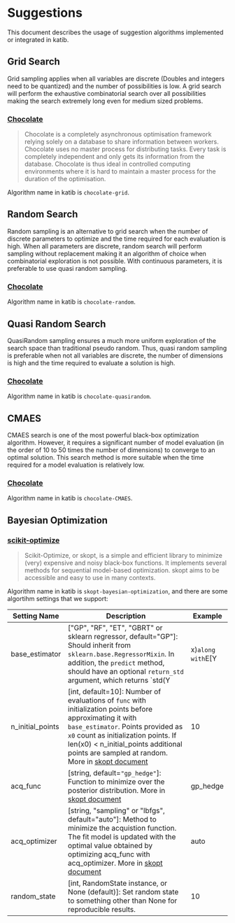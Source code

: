 # Suggestions

This document describes the usage of suggestion algorithms implemented or integrated in katib.

## Grid Search

Grid sampling applies when all variables are discrete (Doubles and integers need to be quantized) and the number of possibilities is low. A grid search will perform the exhaustive combinatorial search over all possibilities making the search extremely long even for medium sized problems.

### [Chocolate][]

> Chocolate is a completely asynchronous optimisation framework relying solely on a database to share information between workers. Chocolate uses no master process for distributing tasks. Every task is completely independent and only gets its information from the database. Chocolate is thus ideal in controlled computing environments where it is hard to maintain a master process for the duration of the optimisation.

Algorithm name in katib is `chocolate-grid`.

## Random Search

Random sampling is an alternative to grid search when the number of discrete parameters to optimize and the time required for each evaluation is high. When all parameters are discrete, random search will perform sampling without replacement making it an algorithm of choice when combinatorial exploration is not possible. With continuous parameters, it is preferable to use quasi random sampling.

### [Chocolate][]

Algorithm name in katib is `chocolate-random`.

## Quasi Random Search

QuasiRandom sampling ensures a much more uniform exploration of the search space than traditional pseudo random. Thus, quasi random sampling is preferable when not all variables are discrete, the number of dimensions is high and the time required to evaluate a solution is high.

### [Chocolate][]

Algorithm name in katib is `chocolate-quasirandom`.

## CMAES

CMAES search is one of the most powerful black-box optimization algorithm. However, it requires a significant number of model evaluation (in the order of 10 to 50 times the number of dimensions) to converge to an optimal solution. This search method is more suitable when the time required for a model evaluation is relatively low.

###  [Chocolate][]

Algorithm name in katib is `chocolate-CMAES`.

## Bayesian Optimization

### [scikit-optimize](https://github.com/scikit-optimize/scikit-optimize)

> Scikit-Optimize, or skopt, is a simple and efficient library to minimize (very) expensive and noisy black-box functions. It implements several methods for sequential model-based optimization. skopt aims to be accessible and easy to use in many contexts.

Algorithm name in katib is `skopt-bayesian-optimization`, and there are some algortihm settings that we support:

| Setting Name     | Description                                                                                                                                                                                                                                                                                                                                                                                                                                                                                                                | Example  |
|------------------|----------------------------------------------------------------------------------------------------------------------------------------------------------------------------------------------------------------------------------------------------------------------------------------------------------------------------------------------------------------------------------------------------------------------------------------------------------------------------------------------------------------------------|----------|
| base_estimator   |  ["GP", "RF", "ET", "GBRT" or sklearn regressor, default="GP"]:   Should inherit from `sklearn.base.RegressorMixin`. In addition, the `predict`   method, should have an optional `return_std` argument, which returns   `std(Y | x)` along with `E[Y | x]`. If base_estimator is one of   ["GP", "RF", "ET", "GBRT"], a default surrogate model of the corresponding   type is used corresponding to what is used in the minimize functions. More in [skopt document](https://scikit-optimize.github.io/#skopt.Optimizer) | GP       |
| n_initial_points |  [int, default=10]: Number of evaluations of `func` with initialization points  before approximating it with `base_estimator`. Points provided as `x0` count  as initialization points. If len(x0) < n_initial_points additional points  are sampled at random. More in [skopt document](https://scikit-optimize.github.io/#skopt.Optimizer)                                                                                                                                                                               | 10       |
| acq_func         |  [string, default=`"gp_hedge"`]: Function to minimize over the posterior distribution. More in [skopt document](https://scikit-optimize.github.io/#skopt.Optimizer)                                                                                                                                                                                                                                                                                                                                                        | gp_hedge |
| acq_optimizer    |  [string, "sampling" or "lbfgs", default="auto"]: Method to minimize the acquistion function.    The fit model is updated with the optimal value obtained by optimizing acq_func with acq_optimizer. More in [skopt document](https://scikit-optimize.github.io/#skopt.Optimizer)                                                                                                                                                                                                                                          | auto     |
| random_state     | [int, RandomState instance, or None (default)]: Set random state to something other than None for reproducible results.                                                                                                                                                                                                                                                                                                                                                                                                    | 10       |

[Chocolate]: https://chocolate.readthedocs.io